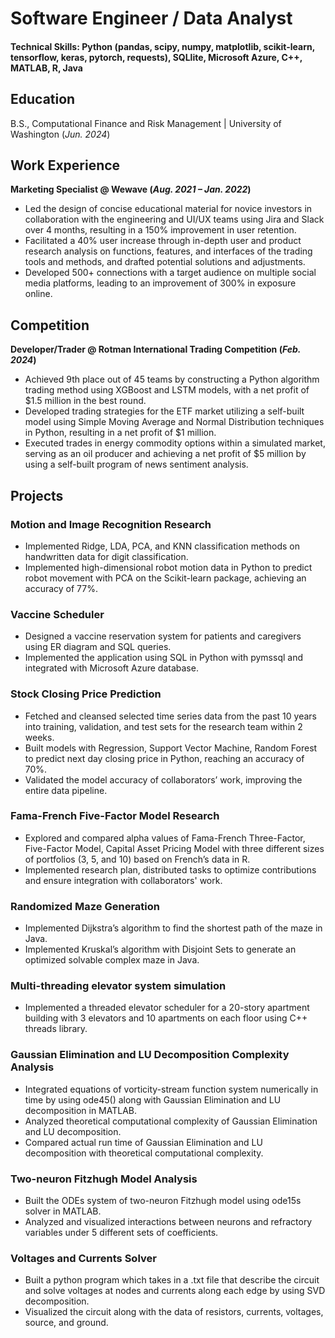 # Software Engineer / Data Analyst

#### Technical Skills: Python (pandas, scipy, numpy, matplotlib, scikit-learn, tensorflow, keras, pytorch, requests), SQLlite, Microsoft Azure, C++, MATLAB, R, Java

## Education	        		
B.S., Computational Finance and Risk Management | University of Washington (_Jun. 2024_) 

## Work Experience
**Marketing Specialist @ Wewave (_Aug. 2021 – Jan. 2022_)**
- Led the design of concise educational material for novice investors in collaboration with the engineering and UI/UX teams using Jira and Slack over 4 months, resulting in a 150% improvement in user retention. 
- Facilitated a 40% user increase through in-depth user and product research analysis on functions, features, and interfaces of the trading tools and methods, and drafted potential solutions and adjustments.
- Developed 500+ connections with a target audience on multiple social media platforms, leading to an improvement of 300% in exposure online. 


## Competition
**Developer/Trader @ Rotman International Trading Competition (_Feb. 2024_)**
- Achieved 9th place out of 45 teams by constructing a Python algorithm trading method using XGBoost and LSTM models, with a net profit of $1.5 million in the best round.
- Developed trading strategies for the ETF market utilizing a self-built model using Simple Moving Average and Normal Distribution techniques in Python, resulting in a net profit of $1 million.
- Executed trades in energy commodity options within a simulated market, serving as an oil producer and achieving a net profit of $5 million by using a self-built program of news sentiment analysis.



## Projects
### Motion and Image Recognition Research
- Implemented Ridge, LDA, PCA, and KNN classification methods on handwritten data for digit classification.
- Implemented high-dimensional robot motion data in Python to predict robot movement with PCA on the Scikit-learn package, achieving an accuracy of 77%.

### Vaccine Scheduler
- Designed a vaccine reservation system for patients and caregivers using ER diagram and SQL queries.
- Implemented the application using SQL in Python with pymssql and integrated with Microsoft Azure database.


### Stock Closing Price Prediction
- Fetched and cleansed selected time series data from the past 10 years into training, validation, and test sets for the research team within 2 weeks.
- Built models with Regression, Support Vector Machine, Random Forest to predict next day closing price in Python, reaching an accuracy of 70%. 
- Validated the model accuracy of collaborators’ work, improving the entire data pipeline.

### Fama-French Five-Factor Model Research
- Explored and compared alpha values of Fama-French Three-Factor, Five-Factor Model, Capital Asset Pricing Model with three different sizes of portfolios (3, 5, and 10) based on French’s data in R.
- Implemented research plan, distributed tasks to optimize contributions and ensure integration with collaborators' work.

### Randomized Maze Generation
- Implemented Dijkstra’s algorithm to find the shortest path of the maze in Java.
- Implemented Kruskal’s algorithm with Disjoint Sets to generate an optimized solvable complex maze in Java.

### Multi-threading elevator system simulation
- Implemented a threaded elevator scheduler for a 20-story apartment building with 3 elevators and 10 apartments on each floor using C++ threads library.

### Gaussian Elimination and LU Decomposition Complexity Analysis
- Integrated equations of vorticity-stream function system numerically in time by using ode45() along with Gaussian Elimination and LU decomposition in MATLAB.
- Analyzed theoretical computational complexity of Gaussian Elimination and LU decomposition.
- Compared actual run time of Gaussian Elimination and LU decomposition with theoretical computational complexity.

### Two-neuron Fitzhugh Model Analysis
- Built the ODEs system of two-neuron Fitzhugh model using ode15s solver in MATLAB.
- Analyzed and visualized interactions between neurons and refractory variables under 5 different sets of coefficients.

### Voltages and Currents Solver
- Built a python program which takes in a .txt file that describe the circuit and solve voltages at nodes and currents along each edge by using SVD decomposition. 
- Visualized the circuit along with the data of resistors, currents, voltages, source, and ground.





